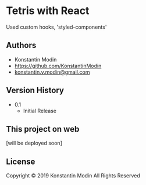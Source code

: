 # Tetris with React

Used custom hooks, 'styled-components'

## Authors

* Konstantin Modin
* https://github.com/KonstantinModin
* konstantin.v.modin@gmail.com


## Version History

* 0.1
    * Initial Release
	
## This project on web

[will be deployed soon]

## License

Copyright © 2019 Konstantin Modin All Rights Reserved
